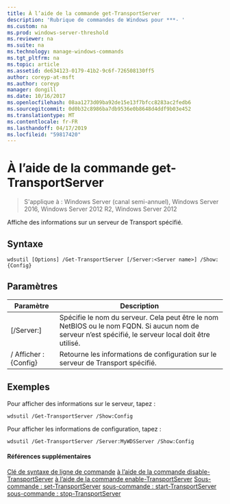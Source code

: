 ```yaml
---
title: À l’aide de la commande get-TransportServer
description: 'Rubrique de commandes de Windows pour ***- '
ms.custom: na
ms.prod: windows-server-threshold
ms.reviewer: na
ms.suite: na
ms.technology: manage-windows-commands
ms.tgt_pltfrm: na
ms.topic: article
ms.assetid: de634123-0179-41b2-9c6f-726508130ff5
author: coreyp-at-msft
ms.author: coreyp
manager: dongill
ms.date: 10/16/2017
ms.openlocfilehash: 08aa1273d09ba92de15e13f7bfcc8283ac2fedb6
ms.sourcegitcommit: 0d0b32c8986ba7db9536e0b8648d4ddf9b03e452
ms.translationtype: MT
ms.contentlocale: fr-FR
ms.lasthandoff: 04/17/2019
ms.locfileid: "59817420"
---
```

# <a name="using-the-get-transportserver-command"></a>À l’aide de la commande get-TransportServer

>S'applique à : Windows Server (canal semi-annuel), Windows Server 2016, Windows Server 2012 R2, Windows Server 2012

Affiche des informations sur un serveur de Transport spécifié.
## <a name="syntax"></a>Syntaxe
```
wdsutil [Options] /Get-TransportServer [/Server:<Server name>] /Show:{Config}
```
## <a name="parameters"></a>Paramètres
|Paramètre|Description|
|-------|--------|
|[/Server:<Server name>]|Spécifie le nom du serveur. Cela peut être le nom NetBIOS ou le nom FQDN. Si aucun nom de serveur n’est spécifié, le serveur local doit être utilisé.|
|/ Afficher : {Config}|Retourne les informations de configuration sur le serveur de Transport spécifié.|
## <a name="BKMK_examples"></a>Exemples
Pour afficher des informations sur le serveur, tapez :
```
wdsutil /Get-TransportServer /Show:Config
```
Pour afficher les informations de configuration, tapez :
```
wdsutil /Get-TransportServer /Server:MyWDSServer /Show:Config
```
#### <a name="additional-references"></a>Références supplémentaires
[Clé de syntaxe de ligne de commande](command-line-syntax-key.md)
[à l’aide de la commande disable-TransportServer](using-the-disable-transportserver-command.md)
[à l’aide de la commande enable-TransportServer](using-the-enable-transportserver-command.md) 
 [ Sous-commande : set-TransportServer](subcommand-set-transportserver.md)
[sous-commande : start-TransportServer](subcommand-start-transportserver.md)
[sous-commande : stop-TransportServer](subcommand-stop-transportserver.md)
